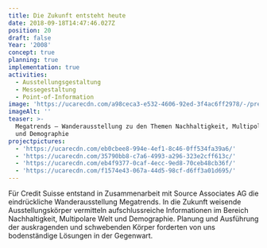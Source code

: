 ```yaml
---
title: Die Zukunft entsteht heute
date: 2018-09-18T14:47:46.027Z
position: 20
draft: false
Year: '2008'
concept: true
planning: true
implementation: true
activities:
  - Ausstellungsgestaltung
  - Messegestaltung
  - Point-of-Information
image: 'https://ucarecdn.com/a98ceca3-e532-4606-92ed-3f4ac6ff2978/-/preview/'
imageAlt: ''
teaser: >-
  Megatrends — Wanderausstellung zu den Themen Nachhaltigkeit, Multipolare Welt
  und Demographie
projectpictures:
  - 'https://ucarecdn.com/eb0cbee8-994e-4ef1-8c46-0ff534fa39a6/'
  - 'https://ucarecdn.com/35790bb8-c7a6-4993-a296-323e2cff613c/'
  - 'https://ucarecdn.com/eb4f9377-0caf-4ecc-9ed8-70ceb48cb36f/'
  - 'https://ucarecdn.com/f1574e43-067a-44d5-98cf-d6ff3a01d695/'
---
```

Für Credit Suisse entstand in Zusammenarbeit mit Source Associates AG die eindrückliche Wanderausstellung Megatrends. In die Zukunft weisende Ausstellungskörper vermitteln aufschlussreiche Informationen im Bereich Nachhaltigkeit, Multipolare Welt und Demographie. Planung und Ausführung der auskragenden und schwebenden Körper forderten von uns bodenständige Lösungen in der Gegenwart.
